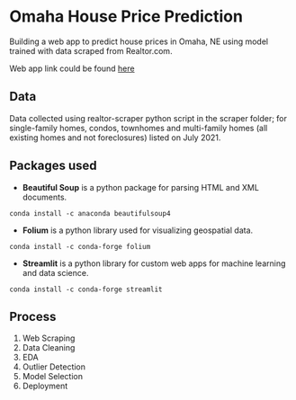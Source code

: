 # Omaha House Price Prediction
Building a web app to predict house prices in Omaha, NE using model trained with data scraped from Realtor.com.

Web app link could be found [here](https://share.streamlit.io/kirshan-tx/omaha-house-price-prediction/main/omaha_house_app.py)

## Data 
Data collected using realtor-scraper python script in the scraper folder; for single-family homes, condos, townhomes and multi-family homes (all existing homes and not foreclosures) listed on July 2021.

## Packages used
- **Beautiful Soup** is a python package for parsing HTML and XML documents.
```
conda install -c anaconda beautifulsoup4 
```
- **Folium** is a python library used for visualizing geospatial data.
```
conda install -c conda-forge folium
```
- **Streamlit** is a python library for custom web apps for machine learning and data science.
```
conda install -c conda-forge streamlit 
```

## Process
1. Web Scraping
2. Data Cleaning
3. EDA
4. Outlier Detection
5. Model Selection
6. Deployment
